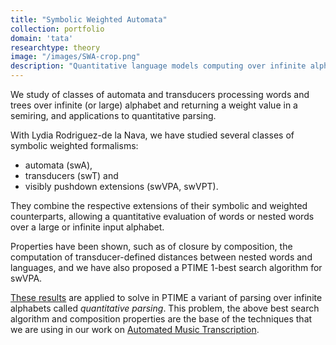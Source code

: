 ```yaml
---
title: "Symbolic Weighted Automata"
collection: portfolio
domain: 'tata'
researchtype: theory
image: "/images/SWA-crop.png"
description: "Quantitative language models computing over infinite alphabets."
---
```


We study of classes of automata and transducers processing words and trees over infinite (or large) alphabet and returning a weight value in a semiring,  and applications to quantitative parsing.

With Lydia Rodriguez-de la Nava, we have studied several classes of symbolic weighted formalisms:

- automata (swA), 
- transducers (swT) and 
- visibly pushdown extensions (swVPA, swVPT). 

They combine the respective extensions of their symbolic and weighted counterparts, allowing a quantitative evaluation of words or nested words over a large or infinite input alphabet.

Properties have been shown, such as of closure by composition, the computation of transducer-defined distances between nested words and languages, and we have also proposed a PTIME 1-best search algorithm for swVPA. 

[These results](publication/2022-06-01-Symbolic-Weighted-Language-Models-Quantitative-Parsing-and-Automated-Music-Transcription) are applied to solve in PTIME a variant of parsing over infinite alphabets called *quantitative parsing*. This problem, the above best search algorithm and composition properties are the base of the techniques that we are using in our work on [Automated Music Transcription](portfolio/2025-AMT/). 

